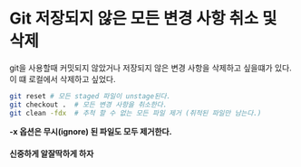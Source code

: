 # Git 저장되지 않은 모든 변경 사항 취소 및 삭제
git을 사용할때 커밋되지 않았거나 저장되지 않은 변경 사항을 삭제하고 싶을떄가 있다.
이 떄 로컬에서 삭제하고 싶었다.

```bash
git reset # 모든 staged 파일이 unstage된다.
git checkout .  # 모든 변경 사항을 취소한다.
git clean -fdx  # 추척 할 수 없는 모든 파일 제거 (취적된 파일만 남는다.)
```
**-x 옵션은 무시(ignore) 된 파일도 모두 제거한다.**

#### 신중하게 알잘딱하게 하자